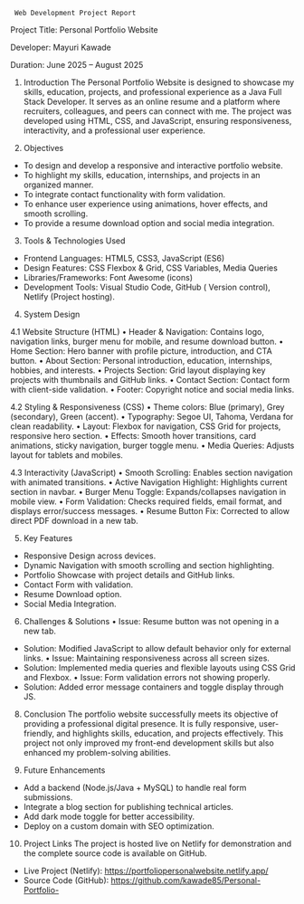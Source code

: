      Web Development Project Report
Project Title: Personal Portfolio Website

Developer: Mayuri Kawade

Duration: June 2025 – August 2025

1. Introduction
The Personal Portfolio Website is designed to showcase my skills, education, projects, and professional experience as a Java Full Stack Developer. It serves as an online resume and a platform where recruiters, colleagues, and peers can connect with me. The project was developed using HTML, CSS, and JavaScript, ensuring responsiveness, interactivity, and a professional user experience.


2. Objectives
* To design and develop a responsive and interactive portfolio website.
* To highlight my skills, education, internships, and projects in an organized manner.
* To integrate contact functionality with form validation.
* To enhance user experience using animations, hover effects, and smooth scrolling.
* To provide a resume download option and social media integration.


3. Tools & Technologies Used
* Frontend Languages: HTML5, CSS3, JavaScript (ES6)
* Design Features: CSS Flexbox & Grid, CSS Variables, Media Queries
* Libraries/Frameworks: Font Awesome (icons)
* Development Tools: Visual Studio Code, GitHub ( Version control), Netlify (Project hosting).


4. System Design

4.1 Website Structure (HTML)
• Header & Navigation: Contains logo, navigation links, burger menu for mobile, and resume download button.
• Home Section: Hero banner with profile picture, introduction, and CTA button.
• About Section: Personal introduction, education, internships, hobbies, and interests.
• Projects Section: Grid layout displaying key projects with thumbnails and GitHub links.
• Contact Section: Contact form with client-side validation.
• Footer: Copyright notice and social media links.

4.2 Styling & Responsiveness (CSS)
• Theme colors: Blue (primary), Grey (secondary), Green (accent).
• Typography: Segoe UI, Tahoma, Verdana for clean readability.
• Layout: Flexbox for navigation, CSS Grid for projects, responsive hero section.
• Effects: Smooth hover transitions, card animations, sticky navigation, burger toggle menu.
• Media Queries: Adjusts layout for tablets and mobiles.

4.3 Interactivity (JavaScript)
• Smooth Scrolling: Enables section navigation with animated transitions.
• Active Navigation Highlight: Highlights current section in navbar.
• Burger Menu Toggle: Expands/collapses navigation in mobile view.
• Form Validation: Checks required fields, email format, and displays error/success messages.
• Resume Button Fix: Corrected to allow direct PDF download in a new tab.


5. Key Features
* Responsive Design across devices.
* Dynamic Navigation with smooth scrolling and section highlighting.
* Portfolio Showcase with project details and GitHub links.
* Contact Form with validation.
* Resume Download option.
* Social Media Integration.


6. Challenges & Solutions
• Issue: Resume button was not opening in a new tab.
  - Solution: Modified JavaScript to allow default behavior only for external links.
• Issue: Maintaining responsiveness across all screen sizes.
  - Solution: Implemented media queries and flexible layouts using CSS Grid and Flexbox.
• Issue: Form validation errors not showing properly.
  - Solution: Added error message containers and toggle display through JS.


8. Conclusion
The portfolio website successfully meets its objective of providing a professional digital presence. It is fully responsive, user-friendly, and highlights skills, education, and projects effectively. This project not only improved my front-end development skills but also enhanced my problem-solving abilities.


9. Future Enhancements
* Add a backend (Node.js/Java + MySQL) to handle real form submissions.
* Integrate a blog section for publishing technical articles.
* Add dark mode toggle for better accessibility.
* Deploy on a custom domain with SEO optimization.


10. Project Links
The project is hosted live on Netlify for demonstration and the complete source code is available on GitHub.
* Live Project (Netlify): https://portfoliopersonalwebsite.netlify.app/  
* Source Code (GitHub): https://github.com/kawade85/Personal-Portfolio- 


 
